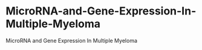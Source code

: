 # MicroRNA-and-Gene-Expression-In-Multiple-Myeloma
MicroRNA and Gene Expression In Multiple Myeloma
